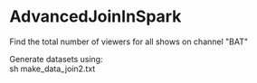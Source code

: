 # AdvancedJoinInSpark
Find the total number of viewers for all shows on channel "BAT"

Generate datasets using:   
sh make_data_join2.txt
